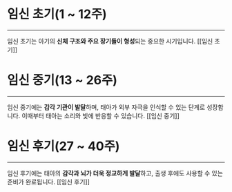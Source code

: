 # 임신 초기(1 ~ 12주)
---
임신 초기는 아기의 **신체 구조와 주요 장기들이 형성**되는 중요한 시기입니다.
[[임신 초기]]



# 임신 중기(13 ~ 26주)
---
임신 중기에는 **감각 기관이 발달**하며, 태아가 외부 자극을 인식할 수 있는 단계로 성장합니다. 이때부터 태아는 소리와 빛에 반응할 수 있습니다.
[[임신 중기]]


# 임신 후기(27 ~ 40주)
---
임신 후기에는 태아의 **감각과 뇌가 더욱 정교하게 발달**하고, 출생 후에도 사용할 수 있는 준비가 완료됩니다.
[[임신 후기]]